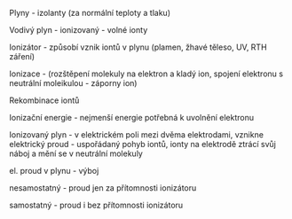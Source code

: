 Plyny - izolanty (za normální teploty a tlaku)

Vodivý plyn - ionizovaný - volné ionty

Ionizátor - způsobí vznik iontů v plynu (plamen,
žhavé těleso, UV, RTH záření)

Ionizace - (rozštěpení molekuly na elektron a kladý ion, spojení elektronu s neutrální moleikulou - záporny ion)

Rekombinace iontů

Ionizační energie - nejmenší energie potřebná k uvolnění elektronu

Ionizovaný plyn - v elektrickém poli mezi dvěma elektrodami, vznikne elektrický proud - uspořádaný pohyb iontů, ionty na elektrodě ztrácí svůj náboj a mění se v neutrální molekuly

el. proud v plynu - výboj

nesamostatný - proud jen za přítomnosti ionizátoru

samostatný - proud i bez přítomnosti ionizátoru
